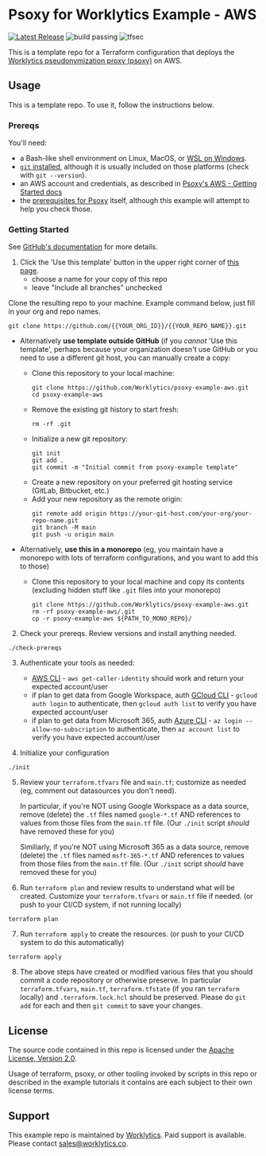 # Psoxy for Worklytics Example - AWS


[![Latest Release](https://img.shields.io/github/v/release/Worklytics/psoxy-example-aws)](https://github.com/Worklytics/psoxy-example-aws/releases/latest)
![build passing](https://img.shields.io/github/actions/workflow/status/Worklytics/psoxy-example-aws/terraform_validate.yaml?label=build%20passing)
![tfsec](https://img.shields.io/github/actions/workflow/status/Worklytics/psoxy-example-aws/tfsec.yml?label=tfsec)

This is a template repo for a Terraform configuration that deploys the [Worklytics pseudonymization proxy (psoxy)](https://github.com/Worklytics/psoxy) on AWS.

## Usage

This is a template repo.  To use it, follow the instructions below.

### Prereqs

You'll need:
  - a Bash-like shell environment on Linux, MacOS, or [WSL on Windows](https://learn.microsoft.com/en-us/windows/wsl/install).
  - [`git` installed](https://git-scm.com/book/en/v2/Getting-Started-Installing-Git), although it
    is usually included on those platforms (check with `git --version`).
  - an AWS account and credentials, as described in [Psoxy's AWS - Getting Started docs](https://github.com/Worklytics/psoxy/blob/v0.4.37/docs/aws/getting-started.md)
  - the [prerequisites for Psoxy](https://github.com/Worklytics/psoxy/blob/v0.4.37/README.md#prerequisites)
    itself, although this example will attempt to help you check those.

### Getting Started

See [GitHub's documentation](https://help.github.com/en/github/creating-cloning-and-archiving-repositories/creating-a-repository-from-a-template)
for more details.

 1. Click the 'Use this template' button in the upper right corner of [this page](https://github.com/Worklytics/psoxy-example-aws).
    - choose a name for your copy of this repo
    - leave "Include all branches" unchecked

Clone the resulting repo to your machine.  Example command below, just fill in your org and repo names.

```shell
git clone https://github.com/{{YOUR_ORG_ID}}/{{YOUR_REPO_NAME}}.git
```

- Alternatively **use template outside GitHub** (if you *cannot* 'Use this template', perhaps because your organization doesn't use GitHub or you need to use a different git host, you can manually create a copy:
   - Clone this repository to your local machine:
     ```shell
     git clone https://github.com/Worklytics/psoxy-example-aws.git
     cd psoxy-example-aws
     ```
   - Remove the existing git history to start fresh:
     ```shell
     rm -rf .git
     ```
   - Initialize a new git repository:
     ```shell
     git init
     git add .
     git commit -m "Initial commit from psoxy-example template"
     ```
   - Create a new repository on your preferred git hosting service (GitLab, Bitbucket, etc.)
   - Add your new repository as the remote origin:
     ```shell
     git remote add origin https://your-git-host.com/your-org/your-repo-name.git
     git branch -M main
     git push -u origin main
     ```

- Alternatively, **use this in a monorepo** (eg, you maintain have a monorepo with lots of terraform configurations, and you want to add this to those)
  - Clone this repository to your local machine and copy its contents (excluding hidden stuff like `.git` files into your monorepo)
     ```shell
     git clone https://github.com/Worklytics/psoxy-example-aws.git
     rm -rf psoxy-example-aws/.git
     cp -r psoxy-example-aws ${PATH_TO_MONO_REPO}/
     ```

2. Check your prereqs. Review versions and install anything needed.

```shell
./check-prereqs
```

3. Authenticate your tools as needed:

   - [AWS CLI](https://docs.aws.amazon.com/cli/latest/userguide/cli-chap-configure.html) - `aws get-caller-identity` should work and return your expected account/user
   - if plan to get data from Google Workspace, auth [GCloud CLI](https://cloud.google.com/sdk/docs/authorizing) - `gcloud auth login` to authenticate, then `gcloud auth list` to verify you have expected account/user
   - if plan to get data from Microsoft 365, auth [Azure CLI](https://docs.microsoft.com/en-us/cli/azure/authenticate-azure-cli) - `az login --allow-no-subscription` to authenticate, then `az account list` to verify you have expected account/user

4. Initialize your configuration

```shell
./init
```

5. Review your `terraform.tfvars` file and `main.tf`; customize as needed (eg, comment out datasources you don't need).

   In particular, if you're NOT using Google Workspace as a data source, remove (delete) the `.tf` files named `google-*.tf` AND references to values from those files from the `main.tf` file. (Our `./init` script *should* have removed these for you)

   Similiarly, if you're NOT using Microsoft 365 as a data source, remove (delete) the `.tf` files named `msft-365-*.tf` AND references to values from those files from the `main.tf` file. (Our `./init` script *should* have removed these for you)


6. Run `terraform plan` and review results to understand what will be created. Customize your `terraform.tfvars` or `main.tf` file if needed. (or push to your CI/CD system, if not running locally)

```shell
terraform plan
```

7. Run `terraform apply` to create the resources. (or push to your CI/CD system to do this automatically)

```shell
terraform apply
```

8. The above steps have created or modified various files that you should commit a code repository or otherwise preserve. In particular `terraform.tfvars`, `main.tf`, `terraform.tfstate` (if you ran `terraform` locally) and `.terraform.lock.hcl` should be preserved. Please do `git add` for each and then `git commit` to save your changes.

## License

The source code contained in this repo is licensed under the [Apache License, Version 2.0](LICENSE).

Usage of terraform, psoxy, or other tooling invoked by scripts in this repo or described in the example tutorials it contains are each subject to their own license terms.

## Support

This example repo is maintained by [Worklytics](https://worklytics.co). Paid support is available. Please contact [sales@worklytics.co](mailto:sales@worklytics.co).
